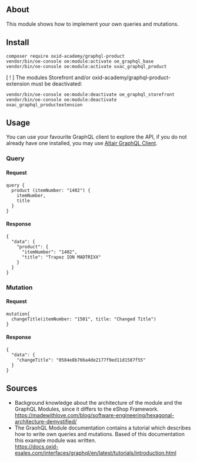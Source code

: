 ## About
This module shows how to implement your own queries and mutations.

## Install
```shell
composer require oxid-academy/graphql-product
vendor/bin/oe-console oe:module:activate oe_graphql_base
vendor/bin/oe-console oe:module:activate oxac_graphql_product
```
[ ! ] The modules Storefront and/or oxid-academy/graphql-product-extension must be deactivated:
```shell
vendor/bin/oe-console oe:module:deactivate oe_graphql_storefront
vendor/bin/oe-console oe:module:deactivate oxac_graphql_productextension
```
## Usage

You can use your favourite GraphQL client to explore the API, if you do not already have one installed, you may use
[Altair GraphQL Client](https://altair.sirmuel.design/).

### Query 
#### Request
```
query {
  product (itemNumber: "1402") {
    itemNumber,
    title
  }
}
```
#### Response
```
{
  "data": {
    "product": {
      "itemNumber": "1402",
      "title": "Trapez ION MADTRIXX"
    }
  }
}
```  

### Mutation
#### Request
```
mutation{
  changeTitle(itemNumber: "1501", title: "Changed Title")
}
```
#### Response
```
{
  "data": {
    "changeTitle": "0584e8b766a4de2177f9ed11d1587f55"
  }
}
```

## Sources

- Background knowledge about the architecture of the module and the GraphQL Modules, since it differs to the eShop
  Framework.  
  https://madewithlove.com/blog/software-engineering/hexagonal-architecture-demystified/
- The GraohQL Module documentation contains a tutorial which describes how to write own queries and mutations. Based of
  this documentation this example module was written.  
  https://docs.oxid-esales.com/interfaces/graphql/en/latest/tutorials/introduction.html
